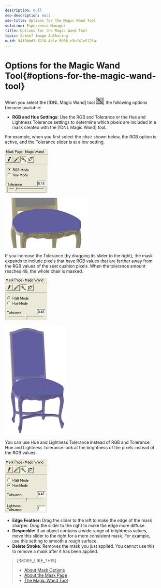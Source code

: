 ```yaml
---
description: null
seo-description: null
seo-title: Options for the Magic Wand Tool
solution: Experience Manager
title: Options for the Magic Wand Tool
topic: Scene7 Image Authoring
uuid: 94f3bbd3-6218-4b1e-9866-e5e941e5126a
---
```


# Options for the Magic Wand Tool{#options-for-the-magic-wand-tool}

 When you select the [!DNL Magic Wand] tool ![](assets/magic_wand.png), the following options become available:

* **RGB and Hue Settings:** Use the RGB and Tolerance or the Hue and Lightness Tolerance settings to determine which pixels are included in a mask created with the [!DNL Magic Wand] tool.

For example, when you first select the chair shown below, the RGB option is active, and the Tolerance slider is at a low setting.

![](assets/rgb_option.png)

![](assets/seat_cushion.png)

If you increase the Tolerance (by dragging its slider to the right), the mask expands to include pixels that have RGB values that are farther away from the RGB values of the seat cushion pixels. When the tolerance amount reaches 48, the whole chair is masked.

![](assets/rgb_tolerance.png)

![](assets/chair_whole.png)

You can use Hue and Lightness Tolerance instead of RGB and Tolerance. Hue and Lightness Tolerance look at the brightness of the pixels instead of the RGB values.

![](assets/hue_mode.png)

* **Edge Feather:** Drag the slider to the left to make the edge of the mask sharper. Drag the slider to the right to make the edge more diffuse. 
* **Despeckle:** If an object contains a wide range of brightness values, move this slider to the right for a more consistent mask. For example, use this setting to smooth a rough surface. 
* **Delete Stroke:** Removes the mask you just applied. You cannot use this to remove a mask after it has been applied.

>[!MORE_LIKE_THIS]
>
>* [About Mask Options](../../c-vat-work-mask-pg/c-vat-abt-mask-pg/c-vat-abt-mask-opt/c-vat-abt-mask-opt.md#concept-1fe40cc1ab864090b95434d610ee5e70)
>* [About the Mask Page](../../c-vat-work-mask-pg/c-vat-abt-mask-pg/c-vat-abt-mask-pg.md#concept-1056cf790a8c41a1b1f8d586b2e85c6b)
>* [The Magic Wand Tool](../../c-vat-work-mask-pg/c-vat-mask-pg-tools/t-vat-magic-wand.md#task-0b2159df786d499c9aeef0906987f19e)
